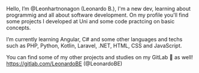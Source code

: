 Hello, I’m @Leonhartnonagon (Leonardo B.), I'm  a new dev, learning about programmig and all about software development.
 On my profile you'll find some projects I developed at Uni and some code practcing on basic concepts. 

I’m currently learning Angular, C# and some other languages and techs such as PHP, Python, Kotlin, Laravel, .NET, HTML, CSS and JavaScript.

You can find some of my other projects and studies on my GitLab 🦊 as well!
https://gitlab.com/LeonardoBE (@LeonardoBE)



